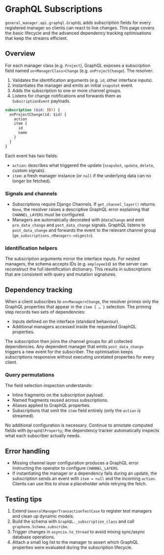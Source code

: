 # GraphQL Subscriptions

`general_manager.api.graphql.GraphQL` adds subscription fields for every registered manager so clients can react to live changes. This page covers the basic lifecycle and the advanced dependency tracking optimisations that keep the streams efficient.

## Overview

For each manager class (e.g. `Project`), GraphQL exposes a subscription field named `on<ManagerClass>Change` (e.g. `onProjectChange`). The resolver:

1. Validates the identification arguments (e.g. `id`, other interface inputs).
2. Instantiates the manager and emits an initial `snapshot` event.
3. Adds the subscription to one or more channel groups.
4. Listens for change notifications and forwards them as `SubscriptionEvent` payloads.

```graphql
subscription ($id: ID!) {
  onProjectChange(id: $id) {
    action
    item {
      id
      name
    }
  }
}
```

Each event has two fields:

- `action`: describes what triggered the update (`snapshot`, `update`, `delete`, custom signals).
- `item`: a fresh manager instance (or `null` if the underlying data can no longer be fetched).

### Signals and channels

- Subscriptions require Django Channels. If `get_channel_layer()` returns `None`, the resolver raises a descriptive GraphQL error explaining that `CHANNEL_LAYERS` must be configured.
- Managers are automatically decorated with `@dataChange` and emit `pre_data_change` and `post_data_change` signals. GraphQL listens to `post_data_change` and forwards the event to the relevant channel group (`gm_subscriptions.<Manager>.<digest>`).

### Identification helpers

The subscription arguments mirror the interface inputs. For nested managers, the schema accepts IDs (e.g. `employeeId`) so the server can reconstruct the full identification dictionary. This results in subscriptions that are consistent with query and mutation signatures.

## Dependency tracking

When a client subscribes to `on<Manager>Change`, the resolver primes only the GraphQL properties that appear in the `item { … }` selection. The priming step records two sets of dependencies:

- Inputs defined on the interface (standard behaviour).
- Additional managers accessed inside the requested GraphQL properties.

The subscription then joins the channel groups for all collected dependencies. Any dependent manager that emits `post_data_change` triggers a new event for the subscriber. The optimisation keeps subscriptions responsive without executing unrelated properties for every client.

### Query permutations

The field selection inspection understands:

- Inline fragments on the subscription payload.
- Named fragments reused across subscriptions.
- Aliases applied to GraphQL properties.
- Subscriptions that omit the `item` field entirely (only the `action` is streamed).

No additional configuration is necessary. Continue to annotate computed fields with `@graphQlProperty`; the dependency tracker automatically inspects what each subscriber actually needs.

## Error handling

- Missing channel layer configuration produces a GraphQL error instructing the operator to configure `CHANNEL_LAYERS`.
- If instantiating the manager or a dependency fails during an update, the subscription sends an event with `item = null` and the incoming `action`. Clients can use this to show a placeholder while retrying the fetch.

## Testing tips

1. Extend `GeneralManagerTransactionTestCase` to register test managers and clean up dynamic models.
2. Build the schema with `GraphQL._subscription_class` and call `graphene.Schema.subscribe`.
3. Trigger changes in `asyncio.to_thread` to avoid mixing sync/async database operations.
4. Attach a small log list to the manager to assert which GraphQL properties were evaluated during the subscription lifecycle.
